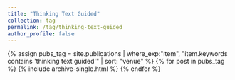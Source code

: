 ```yaml
---
title: "Thinking Text Guided"
collection: tag
permalink: /tag/thinking-text-guided
author_profile: false
---
```

{% assign pubs_tag = site.publications | where_exp:"item", "item.keywords contains 'thinking text guided'" | sort: "venue" %}
{% for post in pubs_tag %}
  {% include archive-single.html %}
{% endfor %}